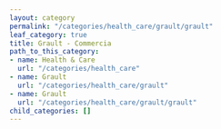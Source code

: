```yaml
---
layout: category
permalink: "/categories/health_care/grault/grault"
leaf_category: true
title: Grault - Commercia
path_to_this_category:
- name: Health & Care
  url: "/categories/health_care"
- name: Grault
  url: "/categories/health_care/grault"
- name: Grault
  url: "/categories/health_care/grault/grault"
child_categories: []
---
```

